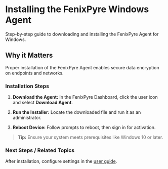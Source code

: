 # Installing the FenixPyre Windows Agent

Step-by-step guide to downloading and installing the FenixPyre Agent for Windows.


## Why it Matters
Proper installation of the FenixPyre Agent enables secure data encryption on endpoints and networks.

### Installation Steps

1. **Download the Agent:** In the FenixPyre Dashboard, click the user icon and select **Download Agent**.

2. **Run the Installer:** Locate the downloaded file and run it as an administrator.
   <!-- IMG: ./media/03-setup-&-installation/download-agent.png | Alt: Downloading the FenixPyre Agent -->

3. **Reboot Device:** Follow prompts to reboot, then sign in for activation.

> **Tip:** Ensure your system meets prerequisites like Windows 10 or later.

### Next Steps / Related Topics
After installation, configure settings in the [user guide](/05-user-guide/index.md).
